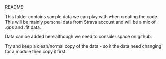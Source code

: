 README

This folder contains sample data we can play with when creating the code. This will be mainly personal data from Strava account and will be a mix of .gps and .fit data. 

Data can be added here although we need to consider space on github.

Try and keep a clean/normal copy of the data - so if the data need changing for a module then copy it first.
